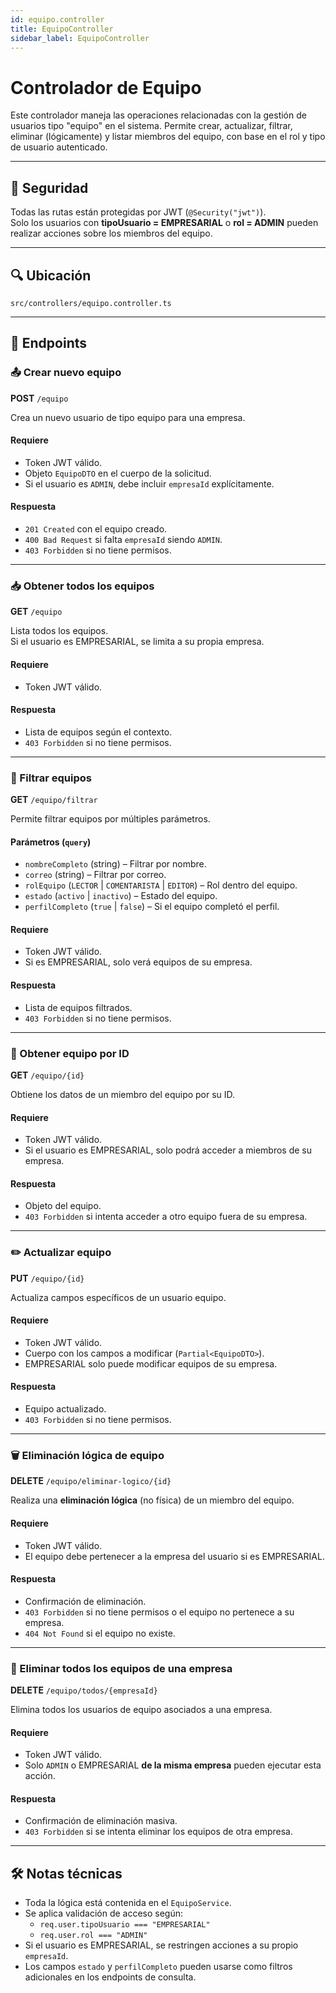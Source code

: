 ```yaml
---
id: equipo.controller
title: EquipoController
sidebar_label: EquipoController
---
```


# Controlador de Equipo

Este controlador maneja las operaciones relacionadas con la gestión de usuarios tipo "equipo" en el sistema. Permite crear, actualizar, filtrar, eliminar (lógicamente) y listar miembros del equipo, con base en el rol y tipo de usuario autenticado.

---

## 🔐 Seguridad

Todas las rutas están protegidas por JWT (`@Security("jwt")`).  
Solo los usuarios con **tipoUsuario = EMPRESARIAL** o **rol = ADMIN** pueden realizar acciones sobre los miembros del equipo.

---

## 🔍 Ubicación

`src/controllers/equipo.controller.ts`

---

## 📌 Endpoints

### 📤 Crear nuevo equipo

**POST** `/equipo`

Crea un nuevo usuario de tipo equipo para una empresa.

#### Requiere
- Token JWT válido.
- Objeto `EquipoDTO` en el cuerpo de la solicitud.
- Si el usuario es `ADMIN`, debe incluir `empresaId` explícitamente.

#### Respuesta
- `201 Created` con el equipo creado.
- `400 Bad Request` si falta `empresaId` siendo `ADMIN`.
- `403 Forbidden` si no tiene permisos.

---

### 📥 Obtener todos los equipos

**GET** `/equipo`

Lista todos los equipos.  
Si el usuario es EMPRESARIAL, se limita a su propia empresa.

#### Requiere
- Token JWT válido.

#### Respuesta
- Lista de equipos según el contexto.
- `403 Forbidden` si no tiene permisos.

---

### 🔎 Filtrar equipos

**GET** `/equipo/filtrar`

Permite filtrar equipos por múltiples parámetros.

#### Parámetros (`query`)
- `nombreCompleto` (string) – Filtrar por nombre.
- `correo` (string) – Filtrar por correo.
- `rolEquipo` (`LECTOR` | `COMENTARISTA` | `EDITOR`) – Rol dentro del equipo.
- `estado` (`activo` | `inactivo`) – Estado del equipo.
- `perfilCompleto` (`true` | `false`) – Si el equipo completó el perfil.

#### Requiere
- Token JWT válido.
- Si es EMPRESARIAL, solo verá equipos de su empresa.

#### Respuesta
- Lista de equipos filtrados.
- `403 Forbidden` si no tiene permisos.

---

### 📄 Obtener equipo por ID

**GET** `/equipo/{id}`

Obtiene los datos de un miembro del equipo por su ID.

#### Requiere
- Token JWT válido.
- Si el usuario es EMPRESARIAL, solo podrá acceder a miembros de su empresa.

#### Respuesta
- Objeto del equipo.
- `403 Forbidden` si intenta acceder a otro equipo fuera de su empresa.

---

### ✏️ Actualizar equipo

**PUT** `/equipo/{id}`

Actualiza campos específicos de un usuario equipo.

#### Requiere
- Token JWT válido.
- Cuerpo con los campos a modificar (`Partial<EquipoDTO>`).
- EMPRESARIAL solo puede modificar equipos de su empresa.

#### Respuesta
- Equipo actualizado.
- `403 Forbidden` si no tiene permisos.

---

### 🗑️ Eliminación lógica de equipo

**DELETE** `/equipo/eliminar-logico/{id}`

Realiza una **eliminación lógica** (no física) de un miembro del equipo.

#### Requiere
- Token JWT válido.
- El equipo debe pertenecer a la empresa del usuario si es EMPRESARIAL.

#### Respuesta
- Confirmación de eliminación.
- `403 Forbidden` si no tiene permisos o el equipo no pertenece a su empresa.
- `404 Not Found` si el equipo no existe.

---

### 🧨 Eliminar todos los equipos de una empresa

**DELETE** `/equipo/todos/{empresaId}`

Elimina todos los usuarios de equipo asociados a una empresa.

#### Requiere
- Token JWT válido.
- Solo `ADMIN` o EMPRESARIAL **de la misma empresa** pueden ejecutar esta acción.

#### Respuesta
- Confirmación de eliminación masiva.
- `403 Forbidden` si se intenta eliminar los equipos de otra empresa.

---

## 🛠️ Notas técnicas

- Toda la lógica está contenida en el `EquipoService`.
- Se aplica validación de acceso según:
  - `req.user.tipoUsuario === "EMPRESARIAL"`
  - `req.user.rol === "ADMIN"`
- Si el usuario es EMPRESARIAL, se restringen acciones a su propio `empresaId`.
- Los campos `estado` y `perfilCompleto` pueden usarse como filtros adicionales en los endpoints de consulta.